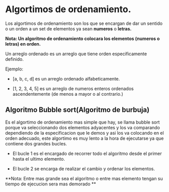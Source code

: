 # Algortimos de ordenamiento.

Los algortimos de ordenamiento son los que se encargan de dar un sentido o un orden a un set de elementos ya sean **numeros** o **letras.**

**Nota: Un algoritmo de ordenamiento colocara los elementos (numeros o letras) en orden.**

Un arreglo ordenado es un arreglo que tiene orden especificamente definido.

Ejemplo:

- [a, b, c, d] es un arreglo ordenado alfabeticamente.

- [1, 2, 3, 4, 5] es un arreglo de numeros enteros ordenados ascendentemente (de menos a mayor o al contrario.)

## Algoritmo Bubble sort(Algoritmo de burbuja)

Es el algortimo de ordenamiento mas simple que hay, se llama bubble sort porque va seleccionando dos elementos adyacentes y los va comparando dependiendo de la especificacion que le demos y asi los va colocando en el orden adecuado, este algortimo es muy lento a la hora de ejecutarse ya que contiene dos grandes bucles.

- El bucle 1 es el encargado de recorrer todo el algoritmo desde el primer hasta el ultimo elemento.

- El bucle 2 se encarga de realizar el cambio y ordenar los elementos.

**Nota: Entre mas grande sea el algoritmo o entre mas elemento tengan su tiempo de ejecucion sera mas demorado **